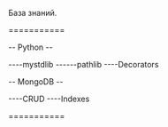 База знаний.


===========

-- Python --

----mystdlib
------pathlib
----Decorators


-- MongoDB --

----CRUD
----Indexes

===========